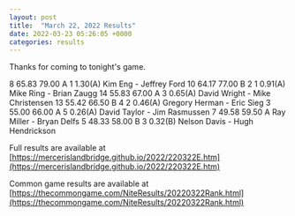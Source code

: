 ```yaml
---
layout: post
title:  "March 22, 2022 Results"
date: 2022-03-23 05:26:05 +0000
categories: results
---
```

Thanks for coming to tonight's game.

8   65.83   79.00  A   1                1.30(A)  Kim Eng - Jeffrey Ford
10   64.17   77.00  B   2     1          0.91(A)  Mike Ring - Brian Zaugg
14   55.83   67.00  A   3                0.65(A)  David Wright - Mike Christensen
13   55.42   66.50  B   4     2          0.46(A)  Gregory Herman - Eric Sieg
3   55.00   66.00  A   5                0.26(A)  David Taylor - Jim Rasmussen
7   49.58   59.50  A                             Ray Miller - Bryan Delfs
5   48.33   58.00  B         3          0.32(B)  Nelson Davis - Hugh Hendrickson

Full results are available at [https://mercerislandbridge.github.io/2022/220322E.htm](https://mercerislandbridge.github.io/2022/220322E.htm)

Common game results are available at [https://thecommongame.com/NiteResults/20220322Rank.html](https://thecommongame.com/NiteResults/20220322Rank.html)

